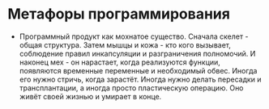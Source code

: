 # Метафоры программирования

 - Программный продукт как мохнатое существо. Сначала скелет - общая структура. Затем мышцы и кожа - кто кого вызывает, соблюдение правил инкапсуляции и разграничения полномочий. И наконец мех - он нарастает, когда реализуются функции, появляются временные переменные и необходимый обвес. Иногда его нужно стричь, когда зарастёт. Иногда нужно делать пересадки и трансплантации, а иногда просто пластическую операцию. Оно живёт своей жизнью и умирает в конце.
